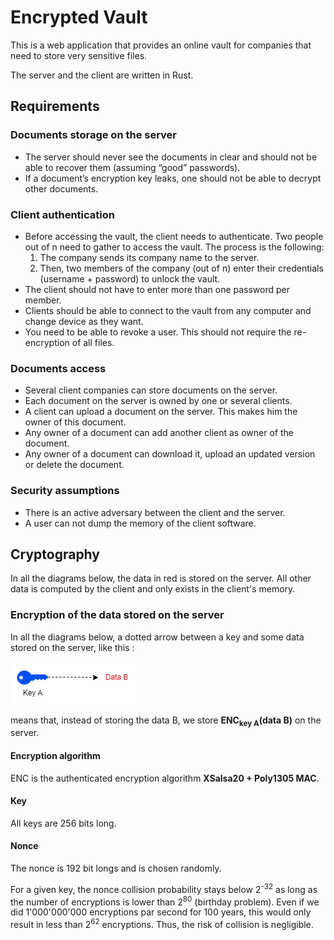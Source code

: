 # Encrypted Vault
This is a web application that provides an online vault for companies that need to store very sensitive files.

The server and the client are written in Rust.
## Requirements
### Documents storage on the server
- The server should never see the documents in clear and should not be able to recover them (assuming “good” passwords).
- If a document’s encryption key leaks, one should not be able to decrypt other documents.
### Client authentication
- Before accessing the vault, the client needs to authenticate. Two people out of n need to gather to access the vault. The process is the following:
    1. The company sends its company name to the server. 
    2. Then, two members of the company (out of n) enter their credentials (username + password) to unlock the vault.
- The client should not have to enter more than one password per member.
- Clients should be able to connect to the vault from any computer and change device as they want.
- You need to be able to revoke a user. This should not require the re-encryption of all files.
### Documents access
- Several client companies can store documents on the server.
- Each document on the server is owned by one or several clients.
- A client can upload a document on the server. This makes him the owner of this document.
- Any owner of a document can add another client as owner of the document.
- Any owner of a document can download it, upload an updated version or delete the document.

### Security assumptions

- There is an active adversary between the client and the server.
- A user can not dump the memory of the client software.

## Cryptography

In all the diagrams below, the data in red is stored on the server. All other data is computed by the client and only exists in the client's memory.

### Encryption of the data stored on the server

In all the diagrams below, a dotted arrow between a key and some data stored on the server, like this :

![](readme-images/dotted%20arrow%20example.drawio.png)

means that, instead of storing the data B, we store **ENC<sub>key A</sub>(data B)** on the server.

#### Encryption algorithm

ENC is the authenticated encryption algorithm **XSalsa20 + Poly1305 MAC**.

#### Key

All keys are 256 bits long.

#### Nonce

The nonce is 192 bit longs and is chosen randomly.

For a given key, the nonce collision probability stays below 2<sup>-32</sup> as long as the number of encryptions is lower than 2<sup>80</sup> (birthday problem). Even if we did 1'000'000'000 encryptions par second for 100 years, this would only result in less than 2<sup>62</sup> encryptions. Thus, the risk of collision is negligible.